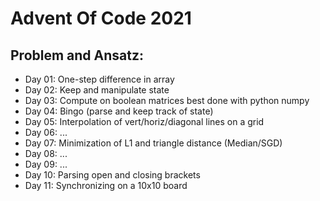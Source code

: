 # Advent Of Code 2021

## Problem and Ansatz:
- Day 01: One-step difference in array
- Day 02: Keep and manipulate state
- Day 03: Compute on boolean matrices best done with python numpy
- Day 04: Bingo (parse and keep track of state)
- Day 05: Interpolation of vert/horiz/diagonal lines on a grid
- Day 06: ...
- Day 07: Minimization of L1 and triangle distance (Median/SGD)
- Day 08: ...
- Day 09: ...
- Day 10: Parsing open and closing brackets
- Day 11: Synchronizing on a 10x10 board 

